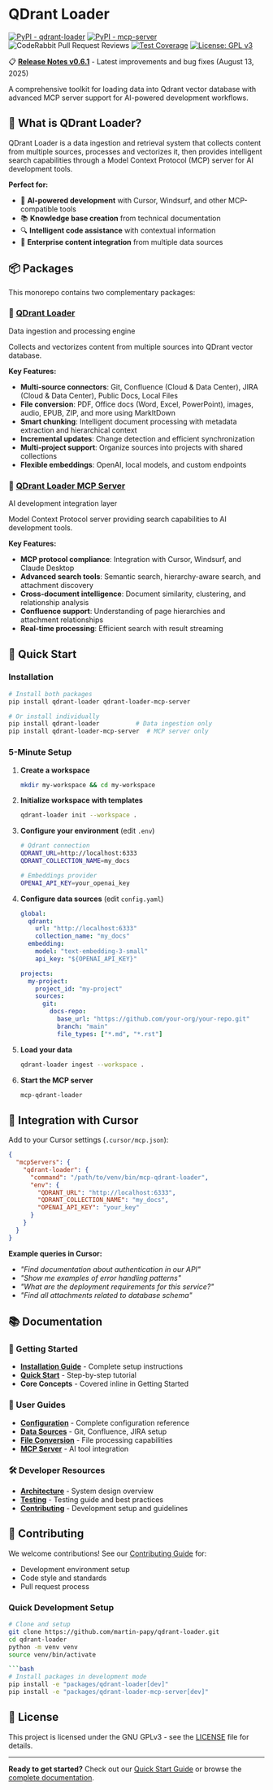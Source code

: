 # QDrant Loader

[![PyPI - qdrant-loader](https://img.shields.io/pypi/v/qdrant-loader?label=qdrant-loader)](https://pypi.org/project/qdrant-loader/)
[![PyPI - mcp-server](https://img.shields.io/pypi/v/qdrant-loader-mcp-server?label=mcp-server)](https://pypi.org/project/qdrant-loader-mcp-server/)
![CodeRabbit Pull Request Reviews](https://img.shields.io/coderabbit/prs/github/martin-papy/qdrant-loader?labelColor=171717&color=FF570A&link=https%3A%2F%2Fcoderabbit.ai&label=CodeRabbit+Reviews)
[![Test Coverage](https://img.shields.io/badge/coverage-view%20reports-blue)](https://qdrant-loader.net/coverage/)
[![License: GPL v3](https://img.shields.io/badge/License-GPLv3-blue.svg)](https://www.gnu.org/licenses/gpl-3.0)

📋 **[Release Notes v0.6.1](./RELEASE_NOTES.md)** - Latest improvements and bug fixes (August 13, 2025)

A comprehensive toolkit for loading data into Qdrant vector database with advanced MCP server support for AI-powered development workflows.

## 🎯 What is QDrant Loader?

QDrant Loader is a data ingestion and retrieval system that collects content from multiple sources, processes and vectorizes it, then provides intelligent search capabilities through a Model Context Protocol (MCP) server for AI development tools.

**Perfect for:**

- 🤖 **AI-powered development** with Cursor, Windsurf, and other MCP-compatible tools
- 📚 **Knowledge base creation** from technical documentation
- 🔍 **Intelligent code assistance** with contextual information
- 🏢 **Enterprise content integration** from multiple data sources

## 📦 Packages

This monorepo contains two complementary packages:

### 🔄 [QDrant Loader](./packages/qdrant-loader/)

Data ingestion and processing engine

Collects and vectorizes content from multiple sources into QDrant vector database.

**Key Features:**

- **Multi-source connectors**: Git, Confluence (Cloud & Data Center), JIRA (Cloud & Data Center), Public Docs, Local Files
- **File conversion**: PDF, Office docs (Word, Excel, PowerPoint), images, audio, EPUB, ZIP, and more using MarkItDown
- **Smart chunking**: Intelligent document processing with metadata extraction and hierarchical context
- **Incremental updates**: Change detection and efficient synchronization
- **Multi-project support**: Organize sources into projects with shared collections
- **Flexible embeddings**: OpenAI, local models, and custom endpoints

### 🔌 [QDrant Loader MCP Server](./docs/packages/mcp-server/)

AI development integration layer

Model Context Protocol server providing search capabilities to AI development tools.

**Key Features:**

- **MCP protocol compliance**: Integration with Cursor, Windsurf, and Claude Desktop
- **Advanced search tools**: Semantic search, hierarchy-aware search, and attachment discovery
- **Cross-document intelligence**: Document similarity, clustering, and relationship analysis
- **Confluence support**: Understanding of page hierarchies and attachment relationships
- **Real-time processing**: Efficient search with result streaming

## 🚀 Quick Start

### Installation

```bash
# Install both packages
pip install qdrant-loader qdrant-loader-mcp-server

# Or install individually
pip install qdrant-loader          # Data ingestion only
pip install qdrant-loader-mcp-server  # MCP server only
```

### 5-Minute Setup

1. **Create a workspace**

   ```bash
   mkdir my-workspace && cd my-workspace
   ```

2. **Initialize workspace with templates**

   ```bash
   qdrant-loader init --workspace .
   ```

3. **Configure your environment** (edit `.env`)

   ```bash
   # Qdrant connection
   QDRANT_URL=http://localhost:6333
   QDRANT_COLLECTION_NAME=my_docs

   # Embeddings provider
   OPENAI_API_KEY=your_openai_key
   ```

4. **Configure data sources** (edit `config.yaml`)

   ```yaml
   global:
     qdrant:
       url: "http://localhost:6333"
       collection_name: "my_docs"
     embedding:
       model: "text-embedding-3-small"
       api_key: "${OPENAI_API_KEY}"

   projects:
     my-project:
       project_id: "my-project"
       sources:
         git:
           docs-repo:
             base_url: "https://github.com/your-org/your-repo.git"
             branch: "main"
             file_types: ["*.md", "*.rst"]
   ```

5. **Load your data**

   ```bash
   qdrant-loader ingest --workspace .
   ```

6. **Start the MCP server**

   ```bash
   mcp-qdrant-loader
   ```

## 🔧 Integration with Cursor

Add to your Cursor settings (`.cursor/mcp.json`):

```json
{
  "mcpServers": {
    "qdrant-loader": {
      "command": "/path/to/venv/bin/mcp-qdrant-loader",
      "env": {
        "QDRANT_URL": "http://localhost:6333",
        "QDRANT_COLLECTION_NAME": "my_docs",
        "OPENAI_API_KEY": "your_key"
      }
    }
  }
}
```

**Example queries in Cursor:**

- _"Find documentation about authentication in our API"_
- _"Show me examples of error handling patterns"_
- _"What are the deployment requirements for this service?"_
- _"Find all attachments related to database schema"_

## 📚 Documentation

### 🚀 Getting Started

- **[Installation Guide](./docs/getting-started/installation.md)** - Complete setup instructions
- **[Quick Start](./docs/getting-started/quick-start.md)** - Step-by-step tutorial
- **Core Concepts** - Covered inline in Getting Started

### 👥 User Guides

- **[Configuration](./docs/users/configuration/)** - Complete configuration reference
- **[Data Sources](./docs/users/detailed-guides/data-sources/)** - Git, Confluence, JIRA setup
- **[File Conversion](./docs/users/detailed-guides/file-conversion/)** - File processing capabilities
- **[MCP Server](./docs/users/detailed-guides/mcp-server/)** - AI tool integration

### 🛠️ Developer Resources

- **[Architecture](./docs/developers/architecture/)** - System design overview
- **[Testing](./docs/developers/testing/)** - Testing guide and best practices
- **[Contributing](./CONTRIBUTING.md)** - Development setup and guidelines

## 🤝 Contributing

We welcome contributions! See our [Contributing Guide](./CONTRIBUTING.md) for:

- Development environment setup
- Code style and standards
- Pull request process

### Quick Development Setup

```bash
# Clone and setup
git clone https://github.com/martin-papy/qdrant-loader.git
cd qdrant-loader
python -m venv venv
source venv/bin/activate

```bash
# Install packages in development mode
pip install -e "packages/qdrant-loader[dev]"
pip install -e "packages/qdrant-loader-mcp-server[dev]"
```

## 📄 License

This project is licensed under the GNU GPLv3 - see the [LICENSE](LICENSE) file for details.

---

**Ready to get started?** Check out our [Quick Start Guide](./docs/getting-started/quick-start.md) or browse the [complete documentation](./docs/).
